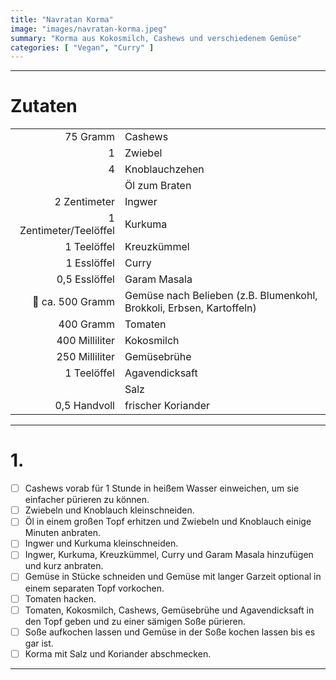 ```yaml
---
title: "Navratan Korma"
image: "images/navratan-korma.jpeg"
summary: "Korma aus Kokosmilch, Cashews und verschiedenem Gemüse"
categories: [ "Vegan", "Curry" ]
---
```


---

# Zutaten

|                        |                                                                      |
|-----------------------:|:---------------------------------------------------------------------|
|               75 Gramm | Cashews                                                              |
|                      1 | Zwiebel                                                              |
|                      4 | Knoblauchzehen                                                       |
|                        | Öl zum Braten                                                        |
|           2 Zentimeter | Ingwer                                                               |
| 1 Zentimeter/Teelöffel | Kurkuma                                                              |
|            1 Teelöffel | Kreuzkümmel                                                          |
|            1 Esslöffel | Curry                                                                |
|          0,5 Esslöffel | Garam Masala                                                         |
|       🚧 ca. 500 Gramm | Gemüse nach Belieben (z.B. Blumenkohl, Brokkoli, Erbsen, Kartoffeln) |
|              400 Gramm | Tomaten                                                              |
|         400 Milliliter | Kokosmilch                                                           |
|         250 Milliliter | Gemüsebrühe                                                          |
|            1 Teelöffel | Agavendicksaft                                                       |
|                        | Salz                                                                 |
|           0,5 Handvoll | frischer Koriander                                                   |

---

# 1.

- [ ] Cashews vorab für 1 Stunde in heißem Wasser einweichen, um sie einfacher pürieren zu können.
- [ ] Zwiebeln und Knoblauch kleinschneiden.
- [ ] Öl in einem großen Topf erhitzen und Zwiebeln und Knoblauch einige Minuten anbraten.
- [ ] Ingwer und Kurkuma kleinschneiden.
- [ ] Ingwer, Kurkuma, Kreuzkümmel, Curry und Garam Masala hinzufügen und kurz anbraten.
- [ ] Gemüse in Stücke schneiden und Gemüse mit langer Garzeit optional in einem separaten Topf vorkochen.
- [ ] Tomaten hacken.
- [ ] Tomaten, Kokosmilch, Cashews, Gemüsebrühe und Agavendicksaft in den Topf geben und zu einer sämigen Soße pürieren.
- [ ] Soße aufkochen lassen und Gemüse in der Soße kochen lassen bis es gar ist.
- [ ] Korma mit Salz und Koriander abschmecken.

---
